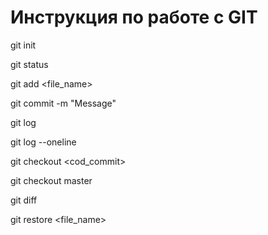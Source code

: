 # Инструкция по работе с GIT

git init

git status

git add <file_name>

git commit -m "Message"

git log

git log --oneline

git checkout <cod_commit>

git checkout master

git diff

git restore <file_name>
